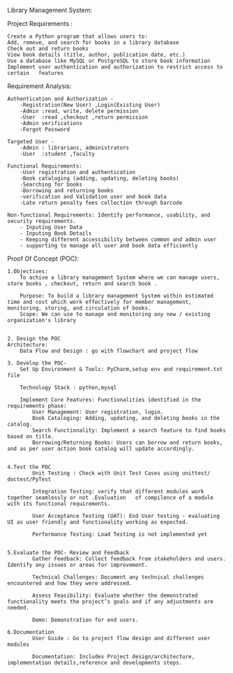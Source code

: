 Library Management System:

Project Requirements :

	Create a Python program that allows users to:
	Add, remove, and search for books in a library database
	Check out and return books
	View book details (title, author, publication date, etc.)
	Use a database like MySQL or PostgreSQL to store book information
	Implement user authentication and authorization to restrict access to certain 	features


Requirement Analysis:

    Authentication and Authorization -
        -Registration(New User) ,Login(Existing User)
    	-Admin :read, write, delete permission
    	-User  :read ,checkout ,return permission
        -Admin verifications
        -Forgot Password
    
    Targeted User -
    	-Admin : librarians, administrators
    	-User  :student ,faculty
    
    Functional Requirements: 
        -User registration and authentication
        -Book cataloging (adding, updating, deleting books)
        -Searching for books
        -Borrowing and returning books
        -verification and Validation user and book data
        -Late return penalty fees collection through barcode
    
    Non-functional Requirements: Identify performance, usability, and security requirements.
        - Inputing User Data
        - Inputing Book Details
        - Keeping different accessibility between common and admin user
        - supporting to manage all user and book data efficiently





Proof Of Concept (POC):

    1.Objectives:
        To achive a library management System where we can manage users, store books , checkout, return and search book . 
    
        Purpose: To build a library management System within estimated time and cost which work effectively for member management, monitoring, storing, and circulation of books.
        Scope: We can use to manage and monitoring any new / existing organization's library


    2. Design the POC
    Architecture:
        Data Flow and Design : go with flowchart and project flow
    
    3. Develop the POC-
        Set Up Environment & Tools: PyCharm,setup env and requirement.txt file
    
        Technology Stack : python,mysql
    
        Implement Core Features: Functionalities identified in the requirements phase:
            User Management: User registration, login.
            Book Cataloging: Adding, updating, and deleting books in the catalog.
            Search Functionality: Implement a search feature to find books based on title.
            Borrowing/Returning Books: Users can borrow and return books, and as per user action book catalog will update accordingly.


    4.Test the POC
            Unit Testing : Check with Unit Test Cases using unittest/ doctest/PyTest
    
            Integration Testing: verify that different modules work together seamlessly or not .Evaluation 	 of compilence of a module with its functional requirements.
            
            User Acceptance Testing (UAT): End User testing - evaluating UI as user friendly and functionality working as expected.
       
            Performance Testing: Load Testing is not implemented yet


    5.Evaluate the POC- Review and Feedback
            Gather Feedback: Collect feedback from stakeholders and users. Identify any issues or areas for improvement.
       
            Technical Challenges: Document any technical challenges encountered and how they were addressed.
       
            Assess Feasibility: Evaluate whether the demonstrated functionality meets the project’s goals and if any adjustments are needed.
       
            Demo: Demonstration for end users.
     
    6.Documentation
            User Guide : Go to project flow design and different user modules
            
            Documentation: Includes Project design/architecture, implementation details,reference and developments steps.


